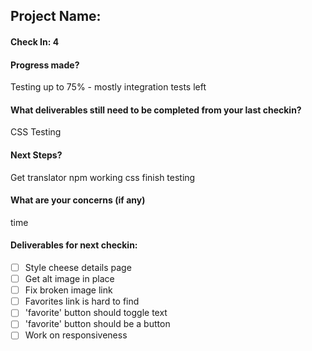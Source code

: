## Project Name:

#### Check In: 4

#### Progress made?
Testing up to 75% - mostly integration tests left

#### What deliverables still need to be completed from your last checkin?
CSS
Testing

#### Next Steps?
Get translator npm working
css
finish testing

#### What are your concerns (if any)
time

#### Deliverables for next checkin:

- [ ] Style cheese details page
- [ ] Get alt image in place
- [ ] Fix broken image link
- [ ] Favorites link is hard to find
- [ ] 'favorite' button should toggle text
- [ ] 'favorite' button should be a button
- [ ] Work on responsiveness
